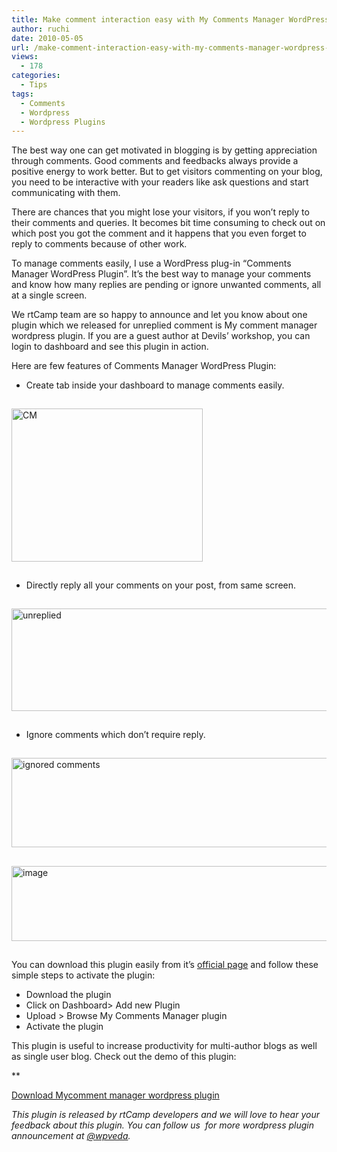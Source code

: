 ```yaml
---
title: Make comment interaction easy with My Comments Manager WordPress Plugin
author: ruchi
date: 2010-05-05
url: /make-comment-interaction-easy-with-my-comments-manager-wordpress-plugin/
views:
  - 178
categories:
  - Tips
tags:
  - Comments
  - Wordpress
  - Wordpress Plugins
---
```

The best way one can get motivated in blogging is by getting appreciation through comments. Good comments and feedbacks always provide a positive energy to work better. But to get visitors commenting on your blog, you need to be interactive with your readers like ask questions and start communicating with them.

There are chances that you might lose your visitors, if you won’t reply to their comments and queries. It becomes bit time consuming to check out on which post you got the comment and it happens that you even forget to reply to comments because of other work.

To manage comments easily, I use a WordPress plug-in “Comments Manager WordPress Plugin”. It’s the best way to manage your comments and know how many replies are pending or ignore unwanted comments, all at a single screen.

We rtCamp team are so happy to announce and let you know about one plugin which we released for unreplied comment is My comment manager wordpress plugin. If you are a guest author at Devils&#8217; workshop, you can login to dashboard and see this plugin in action.

Here are few features of Comments Manager WordPress Plugin:

  * Create tab inside your dashboard to manage comments easily.

<img class="wp-image-52089" style="float: none;margin: 15px auto;border: 0px" src="http://cdn.devilsworkshop.org/files/2010/04/CM.jpg" border="0" alt="CM" width="306" height="245" />

  * Directly reply all your comments on your post, from same screen.

[<img style="float: none;margin: 15px auto;border: 0px" src="http://cdn.devilsworkshop.org/files/2010/04/unreplied_thumb.jpg" border="0" alt="unreplied" width="506" height="164" />][1]

  * Ignore comments which don’t require reply.

<img style="float: none;margin: 15px auto;border: 0px" src="http://cdn.devilsworkshop.org/files/2010/04/ignoredcomments1.jpg" border="0" alt="ignored comments" width="506" height="143" />

<img style="float: none;margin: 15px auto;border: 0px" src="http://cdn.devilsworkshop.org/files/2010/04/image4.png" border="0" alt="image" width="506" height="120" />

You can download this plugin easily from it’s <a href="http://wpveda.com/my-comments-manager-wordpress-plugin/" onclick="_gaq.push(['_trackEvent', 'outbound-article', 'http://wpveda.com/my-comments-manager-wordpress-plugin/', 'official page']);" target="_blank">official page</a> and follow these simple steps to activate the plugin:

  * Download the plugin
  * Click on Dashboard> Add new Plugin
  * Upload > Browse My Comments Manager plugin
  * Activate the plugin

This plugin is useful to increase productivity for multi-author blogs as well as single user blog. Check out the demo of this plugin:

**

<a href="http://wpveda.com/my-comments-manager-wordpress-plugin/" onclick="_gaq.push(['_trackEvent', 'outbound-article', 'http://wpveda.com/my-comments-manager-wordpress-plugin/', 'Download Mycomment manager wordpress plugin']);" >Download Mycomment manager wordpress plugin</a>

*This plugin is released by rtCamp developers and we will love to hear your feedback about this plugin. You can follow us  for more wordpress plugin announcement at <a href="http://twitter.com/wpveda" onclick="_gaq.push(['_trackEvent', 'outbound-article', 'http://twitter.com/wpveda', '@wpveda']);" title="Wpveda on Twitter">@wpveda</a>.*

 [1]: http://cdn.devilsworkshop.org/files/2010/04/unreplied.jpg
